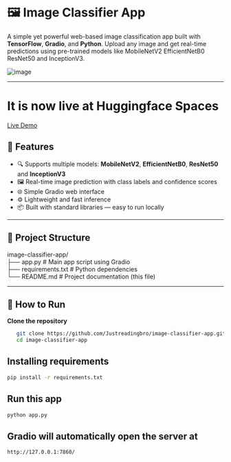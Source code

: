 # 🖼️ Image Classifier App

A simple yet powerful web-based image classification app built with **TensorFlow**, **Gradio**, and **Python**. Upload any image and get real-time predictions using pre-trained models like MobileNetV2 EfficientNetB0 ResNet50 and InceptionV3.

![image](https://github.com/user-attachments/assets/d6de7b75-e815-451b-b68d-2ac93ab4d7ba)

---
# It is now live at Huggingface Spaces
[Live Demo](https://huggingface.co/spaces/justreadingbro/image-classifier-app)
## 🚀 Features

- 🔍 Supports multiple models: **MobileNetV2**, **EfficientNetB0**, **ResNet50** and **InceptionV3**
- 🖼️ Real-time image prediction with class labels and confidence scores
- 🌐 Simple Gradio web interface
- ⚙️ Lightweight and fast inference
- 📦 Built with standard libraries — easy to run locally

---

## 📁 Project Structure
image-classifier-app/</br>
├── app.py # Main app script using Gradio</br>
├── requirements.txt # Python dependencies</br>
└── README.md # Project documentation (this file)</br>

---

## 🧪 How to Run

**Clone the repository**
```bash
   git clone https://github.com/Justreadingbro/image-classifier-app.git
   cd image-classifier-app
```
## Installing requirements
```bash
pip install -r requirements.txt
```
## Run this app
```bash
python app.py
```
## Gradio will automatically open the server at
```bash
http://127.0.0.1:7860/
```
